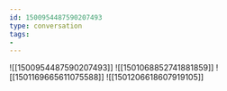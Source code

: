 ```yaml
---
id: 1500954487590207493
type: conversation
tags:
- 
---
```

![[1500954487590207493]]
![[1501068852741881859]]
![[1501169665611075588]]
![[1501206618607919105]]

